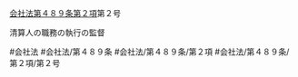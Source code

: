 [会社法第４８９条第２項](会社法＿＿＿＿第４８９条第２項)第２号

清算人の職務の執行の監督


#会社法
#会社法/第４８９条
#会社法/第４８９条/第２項
#会社法/第４８９条/第２項/第２号

